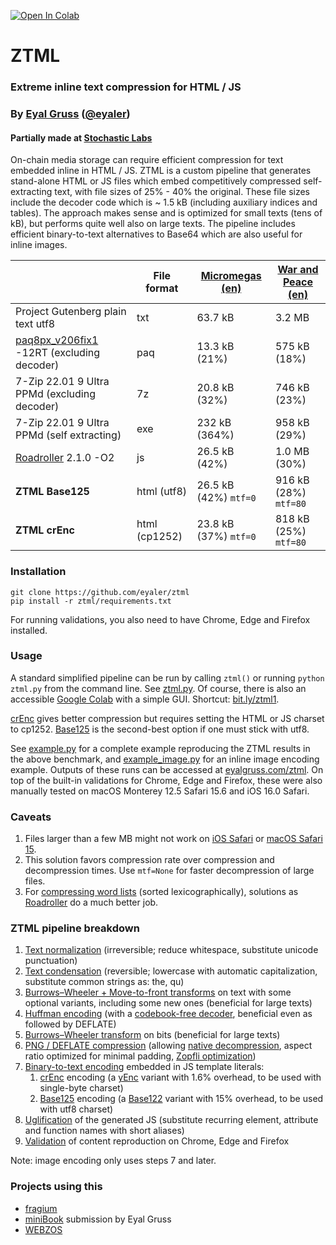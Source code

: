 <a href="https://colab.research.google.com/github/eyaler/ztml/blob/main/ZTML.ipynb"><img src="https://colab.research.google.com/assets/colab-badge.svg" alt="Open In Colab"/></a>

# ZTML

### Extreme inline text compression for HTML / JS
### By [Eyal Gruss](https://eyalgruss.com) ([@eyaler](https://twitter.com/eyaler))

#### Partially made at [Stochastic Labs](http://stochasticlabs.org)

On-chain media storage can require efficient compression for text embedded inline in HTML / JS.
ZTML is a custom pipeline that generates stand-alone HTML or JS files which embed competitively compressed self-extracting text, with file sizes of 25% - 40% the original.
These file sizes include the decoder code which is ~ 1.5 kB (including auxiliary indices and tables).
The approach makes sense and is optimized for small texts (tens of kB), but performs quite well also on large texts.
The pipeline includes efficient binary-to-text alternatives to Base64 which are also useful for inline images.

|                                                                                           | File format   | [Micromegas (en)](https://gutenberg.org/files/30123/30123-8.txt) | [War and Peace (en)](https://gutenberg.org/files/2600/2600-0.txt) |
|-------------------------------------------------------------------------------------------|---------------|------------------------------------------------------------------|-------------------------------------------------------------------|
| Project Gutenberg plain text utf8                                                         | txt           | 63.7 kB                                                          | 3.2 MB                                                            |
| [paq8px_v206fix1](http://www.mattmahoney.net/dc/text.html#1250) -12RT (excluding decoder) | paq           | 13.3 kB (21%)                                                    | 575 kB (18%)                                                      |
| 7-Zip 22.01 9 Ultra PPMd (excluding decoder)                                              | 7z            | 20.8 kB (32%)                                                    | 746 kB (23%)                                                      |
| 7-Zip 22.01 9 Ultra PPMd (self extracting)                                                | exe           | 232 kB (364%)                                                    | 958 kB (29%)                                                      |
| [Roadroller](https://github.com/lifthrasiir/roadroller) 2.1.0 -O2                         | js            | 26.5 kB (42%)                                                    | 1.0 MB (30%)                                                      |
| **ZTML Base125**                                                                          | html (utf8)   | 26.5 kB (42%) `mtf=0`                                            | 916 kB (28%) `mtf=80`                                             |
| **ZTML crEnc**                                                                            | html (cp1252) | 23.8 kB (37%) `mtf=0`                                            | 818 kB (25%) `mtf=80`                                             |

### Installation
```
git clone https://github.com/eyaler/ztml
pip install -r ztml/requirements.txt
```
For running validations, you also need to have Chrome, Edge and Firefox installed.

### Usage
A standard simplified pipeline can be run by calling `ztml()` or running `python ztml.py` from the command line. See [ztml.py](ztml/ztml.py).
Of course, there is also an accessible [Google Colab](https://colab.research.google.com/github/eyaler/ztml/blob/main/ztml.ipynb) with a simple GUI. Shortcut: [bit.ly/ztml1](https://bit.ly/ztml).

[crEnc](ztml/crenc.py) gives better compression but requires setting the HTML or JS charset to cp1252.
[Base125](ztml/base125.py) is the second-best option if one must stick with utf8. 

See [example.py](example.py) for a complete example reproducing the ZTML results in the above benchmark,
and [example_image.py](example_image.py) for an inline image encoding example.
Outputs of these runs can be accessed at [eyalgruss.com/ztml](https://eyalgruss.com/ztml).
On top of the built-in validations for Chrome, Edge and Firefox, these were also manually tested on macOS Monterey 12.5 Safari 15.6 and iOS 16.0 Safari.

### Caveats
1. Files larger than a few MB might not work on [iOS Safari](https://pqina.nl/blog/canvas-area-exceeds-the-maximum-limit) or [macOS Safari 15](https://bugs.webkit.org/show_bug.cgi?id=230855).
2. This solution favors compression rate over compression and decompression times. Use `mtf=None` for faster decompression of large files.
3. For [compressing word lists](http://golf.horse) (sorted lexicographically), solutions as [Roadroller](https://lifthrasiir.github.io/roadroller) do a much better job.

### ZTML pipeline breakdown
1. [Text normalization](ztml/text_prep.py) (irreversible; reduce whitespace, substitute unicode punctuation)
2. [Text condensation](ztml/text_prep.py) (reversible; lowercase with automatic capitalization, substitute common strings as: the, qu)
3. [Burrows–Wheeler + Move-to-front transforms](ztml/bwt_mtf.py) on text with some optional variants, including some new ones (beneficial for large texts)
4. [Huffman encoding](ztml/huffman.py) (with a [codebook-free decoder](https://researchgate.net/publication/3159499_On_the_implementation_of_minimum_redundancy_prefix_codes), beneficial even as followed by DEFLATE)
5. [Burrows–Wheeler transform](ztml/bwt_mtf.py) on bits (beneficial for large texts)
6. [PNG / DEFLATE compression](ztml/deflate.py) (allowing [native decompression](https://web.archive.org/web/20090220141811/http://blog.nihilogic.dk/2008/05/compression-using-canvas-and-png.html
), aspect ratio optimized for minimal padding, [Zopfli optimization](https://github.com/google/zopfli))
7. [Binary-to-text encoding](https://en.wikipedia.org/wiki/Binary-to-text_encoding) embedded in JS template literals:
     1. [crEnc](ztml/crenc.py) encoding (a [yEnc](http://www.yenc.org) variant with 1.6% overhead, to be used with single-byte charset)
     2. [Base125](ztml/base125.py) encoding (a [Base122](https://blog.kevinalbs.com/base122) variant with 15% overhead, to be used with utf8 charset)
8. [Uglification](ztml/webify.py) of the generated JS (substitute recurring element, attribute and function names with short aliases)
9. [Validation](ztml/validation.py) of content reproduction on Chrome, Edge and Firefox

Note: image encoding only uses steps 7 and later.

### Projects using this
- [fragium](https://fragium.com)
- [miniBook](https://xem.github.io/miniBook) submission by Eyal Gruss
- [WEBZOS](https://wbtz.github.io)
